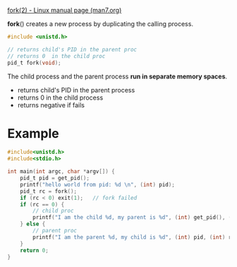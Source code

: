 [fork(2) - Linux manual page (man7.org)](https://www.man7.org/linux/man-pages/man2/fork.2.html)

**fork**() creates a new process by duplicating the calling process.

```c
#include <unistd.h>

// returns child's PID in the parent proc
// returns 0  in the child proc
pid_t fork(void);
```

The child process and the parent process **run in separate memory spaces**.

- returns child's PID in the parent process
- returns 0  in the child process
- returns negative if fails


# Example
```c
#include<unistd.h>
#include<stdio.h>

int main(int argc, char *argv[]) {
	pid_t pid = get_pid();
	printf("hello world from pid: %d \n", (int) pid);
	pid_t rc = fork();
	if (rc < 0) exit(1);   // fork failed
	if (rc == 0) {
		// child proc
		printf("I am the child %d, my parent is %d", (int) get_pid(), (int) pid);
	} else {
		// parent proc
		printf("I am the parent %d, my child is %d", (int) pid, (int) rc);
	}
	return 0;
}
```
